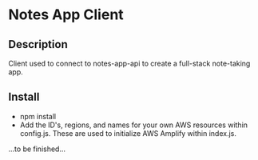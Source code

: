 # Notes App Client

## Description

Client used to connect to notes-app-api to create a full-stack note-taking app. 

## Install

- npm install 
- Add the ID's, regions, and names for your own AWS resources within config.js. These are used to initialize AWS Amplify within index.js. 

...to be finished... 